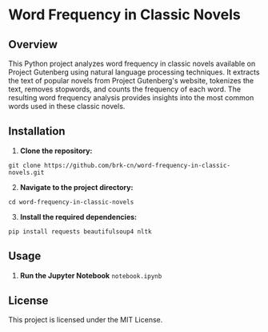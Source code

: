 # Word Frequency in Classic Novels

## Overview
This Python project analyzes word frequency in classic novels available on Project Gutenberg using natural language processing techniques. It extracts the text of popular novels from Project Gutenberg's website, tokenizes the text, removes stopwords, and counts the frequency of each word. The resulting word frequency analysis provides insights into the most common words used in these classic novels.

## Installation
1. **Clone the repository:**
```
git clone https://github.com/brk-cn/word-frequency-in-classic-novels.git
```

2. **Navigate to the project directory:**
```
cd word-frequency-in-classic-novels
```

3. **Install the required dependencies:**
```
pip install requests beautifulsoup4 nltk
```

## Usage
1. **Run the Jupyter Notebook** `notebook.ipynb`

## License
This project is licensed under the MIT License.